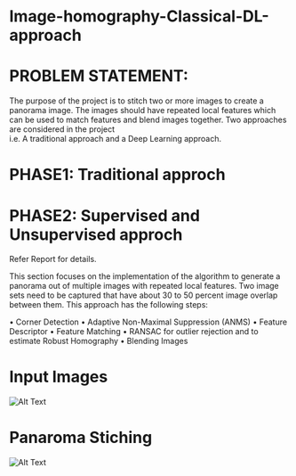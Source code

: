 # Image-homography-Classical-DL-approach

# PROBLEM STATEMENT:  
The purpose of the project is to stitch two or more images to create a panorama image. The images should have repeated
local features which can be used to match features and blend images together. Two approaches are considered in the project  
i.e. A traditional approach and a Deep Learning approach.
# PHASE1: Traditional approch 
# PHASE2: Supervised and Unsupervised approch
Refer Report for details.  

This section focuses on the implementation of the algorithm to generate a panorama out of multiple images with repeated
local features. Two image sets need to be captured that have about 30 to 50 percent image overlap between them. This
approach has the following steps:  

• Corner Detection
• Adaptive Non-Maximal Suppression (ANMS)
• Feature Descriptor
• Feature Matching
• RANSAC for outlier rejection and to estimate Robust Homography
• Blending Images

# Input Images
![Alt Text](https://github.com/DhirajRouniyar/Assets/blob/main/Images/Input%20images.png)
# Panaroma Stiching
![Alt Text](https://github.com/DhirajRouniyar/Assets/blob/main/Images/Panaroma.png)
